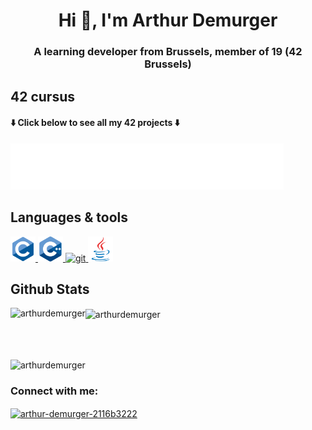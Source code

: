 <h1 align="center">Hi 👋, I'm Arthur Demurger</h1>
<h3 align="center">A learning developer from Brussels, member of 19 (42 Brussels) </h3>

## 42 cursus
<h4> ⬇️ Click below to see all my 42 projects ⬇️</h3>
<p><a href="https://github.com/arthurdemurger/42-Cursus" align="center" alt="arthurdemurger"  target="_blank" rel="noreferrer"><img src="/img/project.png" /></a></p>

## Languages & tools
<p align="left"> <a href="https://www.cprogramming.com/" target="_blank" rel="noreferrer"> <img src="https://raw.githubusercontent.com/devicons/devicon/master/icons/c/c-original.svg" alt="c" width="40" height="40"/> </a> <a href="https://www.w3schools.com/cpp/" target="_blank" rel="noreferrer"> <img src="https://raw.githubusercontent.com/devicons/devicon/master/icons/cplusplus/cplusplus-original.svg" alt="cplusplus" width="40" height="40"/> </a> <a href="https://git-scm.com/" target="_blank" rel="noreferrer"> <img src="https://www.vectorlogo.zone/logos/git-scm/git-scm-icon.svg" alt="git" width="40" height="40"/> </a> <a href="https://www.java.com" target="_blank" rel="noreferrer"> <img src="https://raw.githubusercontent.com/devicons/devicon/master/icons/java/java-original.svg" alt="java" width="40" height="40"/> </a> </p>

## Github Stats
<p><img align="left" src="https://github-readme-stats.vercel.app/api?username=arthurdemurger&count_private=true&theme=calm&show_icons=true" alt="arthurdemurger" /></p>
<p><img align="center" src="https://github-readme-stats.vercel.app/api/top-langs?username=arthurdemurger&layout=compact&count_private=false&theme=calm&show_icons=true" alt="arthurdemurger" /></p>
<br/>
<br/>
<p><img align="center" src="https://github-readme-streak-stats.herokuapp.com/?user=arthurdemurger&theme=calm&show_icons=true" alt="arthurdemurger" /></p>

<h3 align="left">Connect with me:</h3>
<p align="left">
<a href="https://linkedin.com/in/arthur-demurger-2116b3222" target="blank"><img align="center" src="https://raw.githubusercontent.com/rahuldkjain/github-profile-readme-generator/master/src/images/icons/Social/linked-in-alt.svg" alt="arthur-demurger-2116b3222" height="30" width="40" /></a>
</p>
